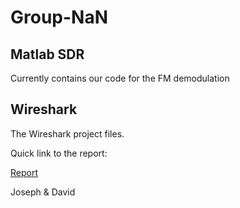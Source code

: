 # Group-NaN

## Matlab SDR

Currently contains our code for the FM demodulation

## Wireshark

The Wireshark project files.

Quick link to the report:

[Report](https://github.com/davidzwa/group-NaN/blob/develop/Wireshark/Data%20%26%20Report/Wireshark%20-%20ZwartVerburg%20Channel%20distribution%20staticdynamic.pdf)

Joseph & David

